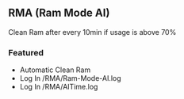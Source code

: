 ## RMA (Ram Mode AI)

Clean Ram after every 10min if usage is above 70%

### Featured

- Automatic Clean Ram
- Log In /RMA/Ram-Mode-AI.log
- Log In /RMA/AITime.log
